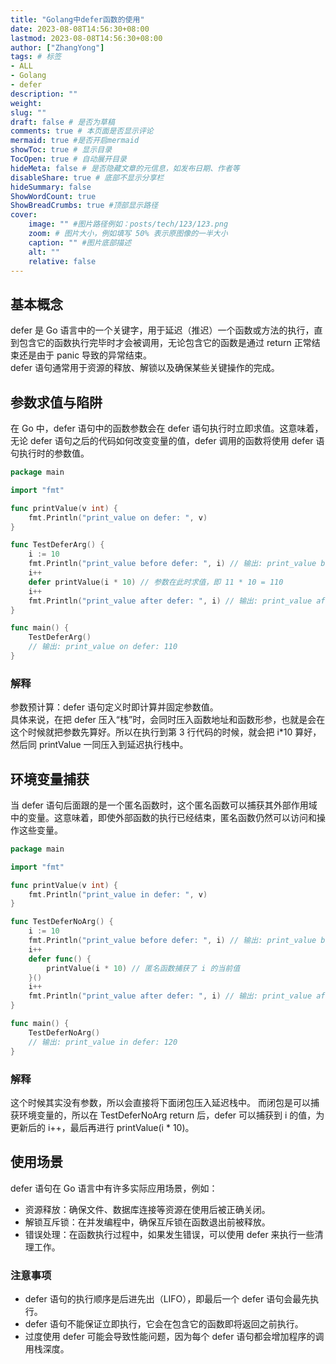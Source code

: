 ```yaml
---
title: "Golang中defer函数的使用"
date: 2023-08-08T14:56:30+08:00
lastmod: 2023-08-08T14:56:30+08:00
author: ["ZhangYong"]
tags: # 标签
- ALL
- Golang
- defer
description: ""
weight:
slug: ""
draft: false # 是否为草稿
comments: true # 本页面是否显示评论
mermaid: true #是否开启mermaid
showToc: true # 显示目录
TocOpen: true # 自动展开目录
hideMeta: false # 是否隐藏文章的元信息，如发布日期、作者等
disableShare: true # 底部不显示分享栏
hideSummary: false
ShowWordCount: true
ShowBreadCrumbs: true #顶部显示路径
cover:
    image: "" #图片路径例如：posts/tech/123/123.png
    zoom: # 图片大小，例如填写 50% 表示原图像的一半大小
    caption: "" #图片底部描述
    alt: ""
    relative: false
---
```

## 基本概念
defer 是 Go 语言中的一个关键字，用于延迟（推迟）一个函数或方法的执行，直到包含它的函数执行完毕时才会被调用，无论包含它的函数是通过 return 正常结束还是由于 panic 导致的异常结束。           
defer 语句通常用于资源的释放、解锁以及确保某些关键操作的完成。


## 参数求值与陷阱
在 Go 中，defer 语句中的函数参数会在 defer 语句执行时立即求值。这意味着，无论 defer 语句之后的代码如何改变变量的值，defer 调用的函数将使用 defer 语句执行时的参数值。
```go
package main

import "fmt"

func printValue(v int) {
    fmt.Println("print_value on defer: ", v)
}

func TestDeferArg() {
    i := 10
    fmt.Println("print_value before defer: ", i) // 输出: print_value before defer: 10
    i++
    defer printValue(i * 10) // 参数在此时求值，即 11 * 10 = 110
    i++
    fmt.Println("print_value after defer: ", i) // 输出: print_value after defer: 12
}

func main() {
    TestDeferArg()
    // 输出: print_value on defer: 110
}
```

### 解释
参数预计算：defer 语句定义时即计算并固定参数值。     
具体来说，在把 defer 压入“栈”时，会同时压入函数地址和函数形参，也就是会在这个时候就把参数先算好。所以在执行到第 3 行代码的时候，就会把 i*10 算好，然后同 printValue 一同压入到延迟执行栈中。

## 环境变量捕获
当 defer 语句后面跟的是一个匿名函数时，这个匿名函数可以捕获其外部作用域中的变量。这意味着，即使外部函数的执行已经结束，匿名函数仍然可以访问和操作这些变量。
```go
package main

import "fmt"

func printValue(v int) {
    fmt.Println("print_value in defer: ", v)
}

func TestDeferNoArg() {
    i := 10
    fmt.Println("print_value before defer: ", i) // 输出: print_value before defer: 10
    i++
    defer func() {
        printValue(i * 10) // 匿名函数捕获了 i 的当前值
    }()
    i++
    fmt.Println("print_value after defer: ", i) // 输出: print_value after defer: 12
}

func main() {
    TestDeferNoArg()
    // 输出: print_value in defer: 120
}
```

### 解释
这个时候其实没有参数，所以会直接将下面闭包压入延迟栈中。
而闭包是可以捕获环境变量的，所以在 TestDeferNoArg return 后，defer 可以捕获到 i 的值，为更新后的 i++，最后再进行 printValue(i * 10)。

## 使用场景
defer 语句在 Go 语言中有许多实际应用场景，例如：
* 资源释放：确保文件、数据库连接等资源在使用后被正确关闭。
* 解锁互斥锁：在并发编程中，确保互斥锁在函数退出前被释放。
* 错误处理：在函数执行过程中，如果发生错误，可以使用 defer 来执行一些清理工作。

###  注意事项
* defer 语句的执行顺序是后进先出（LIFO），即最后一个 defer 语句会最先执行。
* defer 语句不能保证立即执行，它会在包含它的函数即将返回之前执行。
* 过度使用 defer 可能会导致性能问题，因为每个 defer 语句都会增加程序的调用栈深度。
